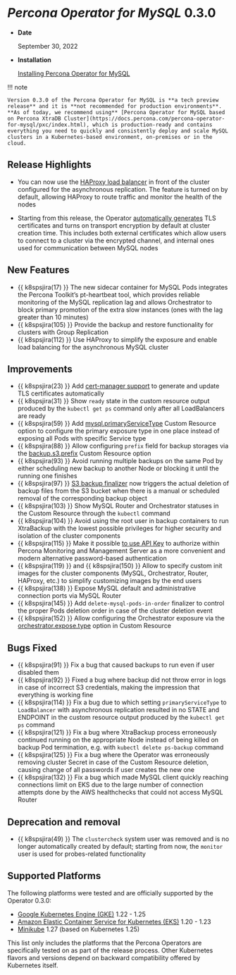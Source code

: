 # *Percona Operator for MySQL* 0.3.0

* **Date**

    September 30, 2022

* **Installation**

    [Installing Percona Operator for MySQL](../index.md#advanced-installation-guides)

!!! note

    Version 0.3.0 of the Percona Operator for MySQL is **a tech preview release** and it is **not recommended for production environments**. **As of today, we recommend using** [Percona Operator for MySQL based on Percona XtraDB Cluster](https://docs.percona.com/percona-operator-for-mysql/pxc/index.html), which is production-ready and contains everything you need to quickly and consistently deploy and scale MySQL clusters in a Kubernetes-based environment, on-premises or in the cloud.

## Release Highlights

* You can now use the [HAProxy load balancer](../expose.md#exposing-cluster-with-haproxy) in front of the cluster configured for the asynchronous replication. The feature is turned on by default, allowing HAProxy to route traffic and monitor the health of the nodes

* Starting from this release, the Operator [automatically generates](../TLS.md#install-and-use-the-cert-manager) TLS certificates and turns on transport encryption by default at cluster creation time. This includes both external certificates which allow users to connect to a cluster via the encrypted channel, and internal ones used for communication between MySQL nodes

## New Features

* {{ k8spsjira(17) }} The new sidecar container for MySQL Pods integrates the Percona Toolkit’s pt-heartbeat tool, which provides reliable monitoring of the MySQL replication lag and allows Orchestrator to block primary promotion of the extra slow instances (ones with the lag greater than 10 minutes)
* {{ k8spsjira(105) }} Provide the backup and restore functionality for clusters with Group Replication
* {{ k8spsjira(112) }} Use HAProxy to simplify the exposure and enable load balancing for the asynchronous MySQL cluster

## Improvements

* {{ k8spsjira(23) }} Add [cert-manager support](../TLS.md#install-and-use-the-cert-manager) to generate and update TLS certificates automatically
* {{ k8spsjira(31) }} Show `ready` state in the custom resource output produced by the `kubectl get ps` command only after all LoadBalancers are ready
* {{ k8spsjira(59) }} Add [mysql.primaryServiceType](../operator.md#mysql-primaryservicetype) Custom Resource option to configure the primary exposure type in one place instead of exposing all Pods with specific Service type
* {{ k8spsjira(88) }} Allow configuring `prefix` field for backup storages via the [backup.s3.prefix](../operator.md#backup-storages-s3-prefix) Custom Resource option
* {{ k8spsjira(93) }} Avoid running multiple backups on the same Pod by either scheduling new backup to another Node or blocking it until the running one finishes
* {{ k8spsjira(97) }} [S3 backup finalizer](../backups.md#finalizers) now triggers the actual deletion of backup files from the S3 bucket when there is a manual or scheduled removal of the corresponding backup object
* {{ k8spsjira(103) }} Show MySQL Router and Orchestrator statuses in the Custom Resource through the `kubectl` command
* {{ k8spsjira(104) }} Avoid using the root user in backup containers to run XtraBackup with the lowest possible privileges for higher security and isolation of the cluster components
* {{ k8spsjira(115) }} Make it possible [to use API Key](../monitoring.md#installing-the-pmm-client) to authorize within Percona Monitoring and Management Server as a more convenient and modern alternative password-based authentication
* {{ k8spsjira(119) }} and {{ k8spsjira(150) }}	Allow to specify custom init images for the cluster components (MySQL, Orchestrator, Router, HAProxy, etc.) to simplify customizing images by the end users
* {{ k8spsjira(138) }} Expose MySQL default and administrative connection ports via MySQL Router
* {{ k8spsjira(145) }} Add `delete-mysql-pods-in-order` finalizer to control the proper Pods deletion order in case of the cluster deletion event
* {{ k8spsjira(152) }} Allow configuring the Orchestrator exposure via the [orchestrator.expose.type](../operator.md#orchestrator-expose-type) option in Custom Resource

## Bugs Fixed

* {{ k8spsjira(91) }} Fix a bug that caused backups to run even if user disabled them
* {{ k8spsjira(92) }} Fixed a bug where backup did not throw error in logs in case of incorrect S3 credentials, making the impression that everything is working fine
* {{ k8spsjira(114) }} Fix a bug due to which setting `primaryServiceType` to `LoadBalancer` with asynchronous replication resulted in no STATE and ENDPOINT in the custom resource output produced by the `kubectl get ps` command
* {{ k8spsjira(121) }} Fix a bug where XtraBackup process erroneously continued running on the appropriate Node instead of being killed on backup Pod termination, e.g. with `kubectl delete ps-backup` command
* {{ k8spsjira(125) }} Fix a bug where the Operator was erroneously removing cluster Secret in case of the Custom Resource deletion, causing change of all passwords if user creates the new one
* {{ k8spsjira(132) }} Fix a bug which made MySQL client quickly reaching connections limit on EKS due to the large number of connection attempts done by the AWS healthchecks that could not access MySQL Router

## Deprecation and removal

* {{ k8spsjira(49) }} The `clustercheck` system user was removed and is no longer automatically created by default; starting from now, the `monitor` user is used for probes-related functionality

## Supported Platforms

The following platforms were tested and are officially supported by the Operator
0.3.0:

* [Google Kubernetes Engine (GKE)](https://cloud.google.com/kubernetes-engine) 1.22 - 1.25
* [Amazon Elastic Container Service for Kubernetes (EKS)](https://aws.amazon.com) 1.20 - 1.23
* [Minikube](https://minikube.sigs.k8s.io/docs/) 1.27 (based on Kubernetes 1.25)

This list only includes the platforms that the Percona Operators are specifically tested on as part of the release process. Other Kubernetes flavors and versions depend on backward compatibility offered by Kubernetes itself.
